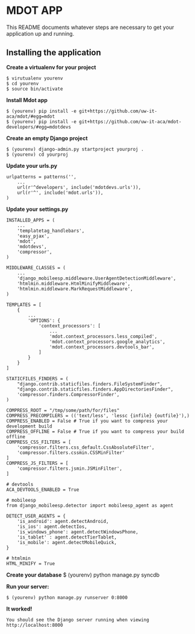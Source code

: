 MDOT APP
========

This README documents whatever steps are necessary to get your application up and running.

## Installing the application ##

**Create a virtualenv for your project**
    
    $ virutualenv yourenv
    $ cd yourenv
    $ source bin/activate
    
**Install Mdot app**  
    
    $ (yourenv) pip install -e git+https://github.com/uw-it-aca/mdot/#egg=mdot
    $ (yourenv) pip install -e git+https://github.com/uw-it-aca/mdot-developers/#egg=mdotdevs

**Create an empty Django project**
    
    $ (yourenv) django-admin.py startproject yourproj .
    $ (yourenv) cd yourproj
    
**Update your urls.py**
    
    urlpatterns = patterns('',
        ...
        url(r'^developers', include('mdotdevs.urls')),
        url(r'^', include('mdot.urls')),
    )
    
**Update your settings.py**
    
    INSTALLED_APPS = (
        ...
        'templatetag_handlebars',
        'easy_pjax',
        'mdot',
        'mdotdevs',
        'compressor',
    )

    MIDDLEWARE_CLASSES = (
        ...
        'django_mobileesp.middleware.UserAgentDetectionMiddleware',
        'htmlmin.middleware.HtmlMinifyMiddleware',
        'htmlmin.middleware.MarkRequestMiddleware',
    )

    TEMPLATES = [
        {
            ...
            'OPTIONS': {
                'context_processors': [
                    ...
                    'mdot.context_processors.less_compiled',
                    'mdot.context_processors.google_analytics',
                    'mdot.context_processors.devtools_bar',
                ]
            }
        }
    ]

    STATICFILES_FINDERS = (
        "django.contrib.staticfiles.finders.FileSystemFinder",
        "django.contrib.staticfiles.finders.AppDirectoriesFinder",
        'compressor.finders.CompressorFinder',
    )

    COMPRESS_ROOT = "/tmp/some/path/for/files"
    COMPRESS_PRECOMPILERS = (('text/less', 'lessc {infile} {outfile}'),)
    COMPRESS_ENABLED = False # True if you want to compress your development build
    COMPRESS_OFFLINE = False # True if you want to compress your build offline
    COMPRESS_CSS_FILTERS = [
        'compressor.filters.css_default.CssAbsoluteFilter',
        'compressor.filters.cssmin.CSSMinFilter'
    ]
    COMPRESS_JS_FILTERS = [
        'compressor.filters.jsmin.JSMinFilter',
    ]
    
    # devtools
    ACA_DEVTOOLS_ENABLED = True
    
    # mobileesp
    from django_mobileesp.detector import mobileesp_agent as agent
    
    DETECT_USER_AGENTS = {
        'is_android': agent.detectAndroid,
        'is_ios': agent.detectIos,
        'is_windows_phone': agent.detectWindowsPhone,
        'is_tablet' : agent.detectTierTablet,
        'is_mobile': agent.detectMobileQuick,
    }
    
    # htmlmin
    HTML_MINIFY = True

**Create your database**
    $ (yourenv) python manage.py syncdb

**Run your server:**
    
    $ (yourenv) python manage.py runserver 0:8000
    
    
**It worked!** 
    
    You should see the Django server running when viewing http://localhost:8000

